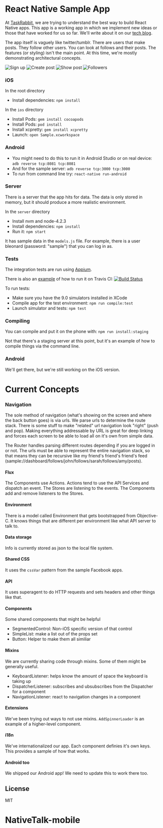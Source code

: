 # React Native Sample App

At [TaskRabbit](https://www.taskrabbit.com), we are trying to understand the best way to build React Native apps. This app is a working app in which we implement new ideas or those that have worked for us so far. We'll write about it on our [tech blog](http://tech.taskrabbit.com/).

The app itself is vaguely like twitter/tumblr. There are users that make posts. They follow other users. You can look at follows and their posts. The features (or styling) isn't the main point. At this time, we're mostly demonstrating architectural concepts.

![Sign up](./screenshots/sign_up.png "Sign up")
![Create post](./screenshots/create_post.png "Create post")
![Show post](./screenshots/show_post.png "Show post")
![Followers](./screenshots/follows.png "Followers")

### iOS
In the root directory
* Install dependencies: `npm install`

In the `ios` directory

* Install Pods: `gem install cocoapods`
* Install Pods: `pod install`
* Install xcpretty: `gem install xcpretty`
* Launch: `open Sample.xcworkspace`

### Android

* You might need to do this to run it in Android Studio or on real device: `adb reverse tcp:8081 tcp:8081`
* And for the sample server: `adb reverse tcp:3000 tcp:3000`
* To run from command line try: `react-native run-android`

### Server

There is a server that the app hits for data. The data is only stored in memory, but it should produce a more realistic environment.

In the `server` directory

* Install nvm and node-4.2.3
* Install dependencies: `npm install`
* Run it: `npm start`

It has sample data in the `models.js` file. For example, there is a user bleonard (password: "sample") that you can log in as.

### Tests

The integration tests are run using [Appium](http://appium.io/).

There is also an [example](https://github.com/taskrabbit/ReactNativeSampleApp/blob/master/.travis.yml) of how to run it on Travis CI: [![Build Status](https://travis-ci.org/taskrabbit/ReactNativeSampleApp.svg?branch=master)](https://travis-ci.org/taskrabbit/ReactNativeSampleApp)

To run tests:

* Make sure you have the 9.0 simulators installed in XCode
* Compile app for the test environment: `npm run compile:test`
* Launch simulator and tests: `npm test`

### Compiling

You can compile and put it on the phone with: `npm run install:staging`

Not that there's a staging server at this point, but it's an example of how to compile things via the command line.

### Android

We'll get there, but we're still working on the iOS version.

# Current Concepts

### Navigation

The sole method of navigation (what's showing on the screen and where the back button goes) is via urls. We parse urls to determine the route stack. There is some stuff to make "related" url navigation look "right" (push and pop). Making everything addressable by URL is great for deep linking and forces each screen to be able to load all on it's own from simple data.

The Router handles parsing different routes depending if you are logged in or not. The urls must be able to represent the entire navigation stack, so that means they can be recursive like my friend's friend's friend's feed (sample://dashboard/follows/john/follows/sarah/follows/amy/posts).

#### Flux

The Components use Actions. Actions tend to use the API Services and dispatch an event. The Stores are listening to the events. The Components add and remove listeners to the Stores.

#### Environment

There is a model called Environment that gets bootstrapped from Objective-C. It knows things that are different per environment like what API server to talk to.

#### Data storage

Info is currently stored as json to the local file system.

#### Shared CSS

It uses the `cssVar` pattern from the sample Facebook apps.

#### API

It uses superagent to do HTTP requests and sets headers and other things like that.

#### Components

Some shared components that might be helpful

* SegmentedControl: Non-iOS specific version of that control
* SimpleList: make a list out of the props set
* Button: Helper to make them all similiar

#### Mixins

We are currently sharing code through mixins. Some of them might be generally useful.

* KeyboardListener: helps know the amount of space the keyboard is taking up
* DispatcherListener: subscribes and ubsubscribes from the Dispatcher for a component
* NavigationListener: react to navigation changes in a component

#### Extensions

We've been trying out ways to not use mixins. `AddSpinnerLoader` is an example of a higher-level component.

#### i18n

We've internationalized our app. Each component definies it's own keys.
This provides a sample of how that works.

#### Android too

We shipped our Android app! We need to update this to work there too.


## License

MIT
# NativeTalk-mobile
